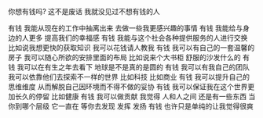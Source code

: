 你想有钱吗? 这不是废话 我就没见过不想有钱的人

有钱 我能从现在的工作中抽离出来 去做一些我更感兴趣的事情
有钱 我能给与身边的人更多 提高我们的幸福感
有钱 我能与这个社会各种提供服务的人进行交换 比如说我想更快的获取知识 我可以花钱请人教我
有钱 我可以有自己的一套温馨的房子 我可以随心所欲的安排里面的布局 比如说来个大书柜 舒服的沙发什么的
有钱 我可以在有生之年去看下 地球是不是真的是圆的
有钱 我可以有我自己的团队 我可以依靠他们去探索不一样的世界 比如科技 比如商业
有钱 我可以提升自己的思维维度 从而解脱自己因环境而不得不做的妥协 
有钱 我可以保证我在这个世界更加长久的停留 比如健康
有钱 我可以做贡献 我觉得 人和人之间 还是有一些东西 当你到哪个层级 它一直在 等你去发现 发挥 发扬
有钱 也许只是单纯的让我觉得很爽

